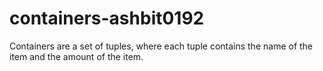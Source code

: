 # containers-ashbit0192
Containers are a set of tuples, where each tuple contains the name of the item and the amount of the item.
